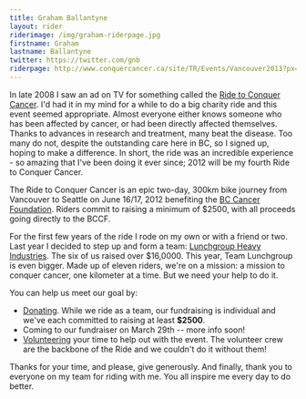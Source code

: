 ```yaml
---
title: Graham Ballantyne
layout: rider
riderimage: /img/graham-riderpage.jpg
firstname: Graham
lastname: Ballantyne
twitter: https://twitter.com/gnb
riderpage: http://www.conquercancer.ca/site/TR/Events/Vancouver2013?px=1817895&pg=personal&fr_id=1441
---
```


In late 2008 I saw an ad on TV for something called the [Ride to Conquer Cancer](http://va12.conquercancer.ca/site/PageServer?pagename=va12_homepage). I'd had it in my mind for a while to do a big charity ride and this event seemed appropriate. Almost everyone either knows someone who has been affected by cancer, or had been directly affected themselves. Thanks to advances in research and treatment, many beat the disease. Too many do not, despite the outstanding care here in BC, so I signed up, hoping to make a difference. In short, the ride was an incredible experience - so amazing that I've been doing it ever since; 2012 will be my fourth Ride to Conquer Cancer.

The Ride to Conquer Cancer is an epic two-day, 300km bike journey from Vancouver to Seattle on June 16/17, 2012 benefiting the [BC Cancer Foundation](http://bccancerfoundation.com). Riders commit to raising a minimum of $2500, with all proceeds going directly to the BCCF.


For the first few years of the ride I rode on my own or with a friend or two. Last year I decided to step up and form a team: [Lunchgroup Heavy Industries](http://lunchgroup.org). The six of us raised over $16,0000. This year, Team Lunchgroup is even bigger. Made up of eleven riders, we're on a mission: a mission to conquer cancer, one kilometer at a time. But we need your help to do it.

You can help us meet our goal by:

* [Donating](http://www.conquercancer.ca/site/TR/Events/Vancouver2012?px=1817895&pg=personal&fr_id=1413). While we ride as a team, our fundraising is individual and we've each committed to raising at least **$2500**.
* Coming to our fundraiser on March 29th -- more info soon!
* [Volunteering](http://va13.conquercancer.ca/site/PageServer?pagename=12_crew) your time to help out with the event. The volunteer crew are the backbone of the Ride and we couldn't do it without them!

Thanks for your time, and please, give generously. And finally, thank you to everyone on my team for riding with me. You all inspire me every day to do better.